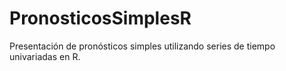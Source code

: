 # PronosticosSimplesR
Presentación de pronósticos simples utilizando series de tiempo univariadas en R.
